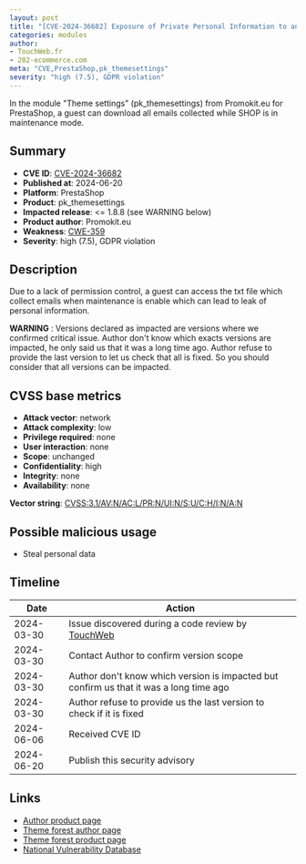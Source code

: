 ```yaml
---
layout: post
title: "[CVE-2024-36682] Exposure of Private Personal Information to an Unauthorized Actor in Promokit.eu - Theme settings module for PrestaShop"
categories: modules
author:
- TouchWeb.fr
- 202-ecommerce.com
meta: "CVE,PrestaShop,pk_themesettings"
severity: "high (7.5), GDPR violation"
---
```


In the module "Theme settings" (pk_themesettings) from Promokit.eu for PrestaShop, a guest can download all emails collected while SHOP is in maintenance mode.

## Summary

* **CVE ID**: [CVE-2024-36682](https://cve.mitre.org/cgi-bin/cvename.cgi?name=CVE-2024-36682)
* **Published at**: 2024-06-20
* **Platform**: PrestaShop
* **Product**: pk_themesettings
* **Impacted release**: <= 1.8.8 (see WARNING below)
* **Product author**: Promokit.eu
* **Weakness**: [CWE-359](https://cwe.mitre.org/data/definitions/359.html)
* **Severity**: high (7.5), GDPR violation

## Description

Due to a lack of permission control, a guest can access the txt file which collect emails when maintenance is enable which can lead to leak of personal information.

**WARNING** : Versions declared as impacted are versions where we confirmed critical issue. Author don't know which exacts versions are impacted, he only said us that it was a long time ago. Author refuse to provide the last version to let us check that all is fixed. So you should consider that all versions can be impacted.

## CVSS base metrics

* **Attack vector**: network
* **Attack complexity**: low
* **Privilege required**: none
* **User interaction**: none
* **Scope**: unchanged
* **Confidentiality**: high
* **Integrity**: none
* **Availability**: none

**Vector string**: [CVSS:3.1/AV:N/AC:L/PR:N/UI:N/S:U/C:H/I:N/A:N](https://nvd.nist.gov/vuln-metrics/cvss/v3-calculator?vector=AV:N/AC:L/PR:N/UI:N/S:U/C:H/I:N/A:N)

## Possible malicious usage

* Steal personal data

## Timeline

| Date | Action |
|--|--|
| 2024-03-30 | Issue discovered during a code review by [TouchWeb](https://www.touchweb.fr) |
| 2024-03-30 | Contact Author to confirm version scope |
| 2024-03-30 | Author don't know which version is impacted but confirm us that it was a long time ago |
| 2024-03-30 | Author refuse to provide us the last version to check if it is fixed |
| 2024-06-06 | Received CVE ID |
| 2024-06-20 | Publish this security advisory |

## Links

* [Author product page](https://promokit.eu/)
* [Theme forest author page](https://themeforest.net/user/promokit)
* [Theme forest product page](https://themeforest.net/item/alysum-premium-responsive-prestashop-16-theme/2622574)
* [National Vulnerability Database](https://nvd.nist.gov/vuln/detail/CVE-2024-36682)

